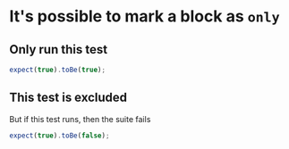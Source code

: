 # It's possible to mark a block as `only`

## Only run this test

```js only
expect(true).toBe(true);
```

## This test is excluded

But if this test runs, then the suite fails

```js
expect(true).toBe(false);
```
